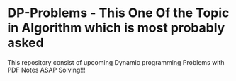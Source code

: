 # DP-Problems - This One Of the Topic in Algorithm which is most probably asked
This repository consist of upcoming Dynamic programming Problems with PDF Notes ASAP Solving!!!
